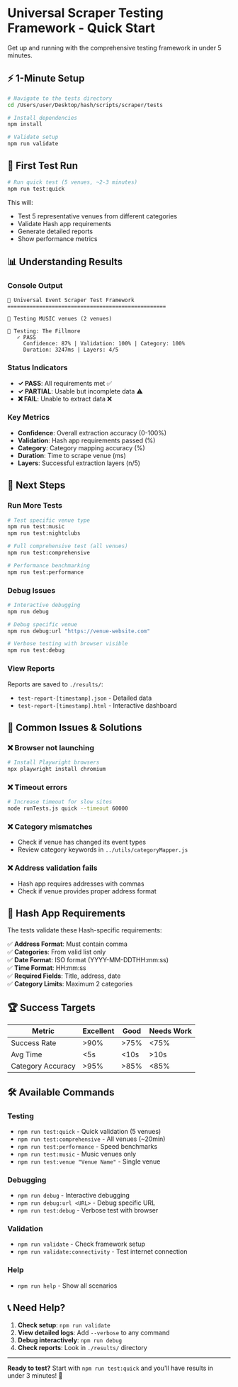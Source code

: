 # Universal Scraper Testing Framework - Quick Start

Get up and running with the comprehensive testing framework in under 5 minutes.

## ⚡ 1-Minute Setup

```bash
# Navigate to the tests directory
cd /Users/user/Desktop/hash/scripts/scraper/tests

# Install dependencies
npm install

# Validate setup
npm run validate
```

## 🚀 First Test Run

```bash
# Run quick test (5 venues, ~2-3 minutes)
npm run test:quick
```

This will:
- Test 5 representative venues from different categories
- Validate Hash app requirements  
- Generate detailed reports
- Show performance metrics

## 📊 Understanding Results

### Console Output
```
🧪 Universal Event Scraper Test Framework
==================================================

📂 Testing MUSIC venues (2 venues)

🏪 Testing: The Fillmore
   ✓ PASS
     Confidence: 87% | Validation: 100% | Category: 100%
     Duration: 3247ms | Layers: 4/5
```

### Status Indicators
- **✓ PASS**: All requirements met ✅
- **✓ PARTIAL**: Usable but incomplete data ⚠️  
- **❌ FAIL**: Unable to extract data ❌

### Key Metrics
- **Confidence**: Overall extraction accuracy (0-100%)
- **Validation**: Hash app requirements passed (%)
- **Category**: Category mapping accuracy (%)
- **Duration**: Time to scrape venue (ms)
- **Layers**: Successful extraction layers (n/5)

## 🎯 Next Steps

### Run More Tests
```bash
# Test specific venue type
npm run test:music
npm run test:nightclubs

# Full comprehensive test (all venues)
npm run test:comprehensive

# Performance benchmarking
npm run test:performance
```

### Debug Issues
```bash
# Interactive debugging
npm run debug

# Debug specific venue
npm run debug:url "https://venue-website.com"

# Verbose testing with browser visible
npm run test:debug
```

### View Reports

Reports are saved to `./results/`:
- `test-report-[timestamp].json` - Detailed data
- `test-report-[timestamp].html` - Interactive dashboard

## 🔧 Common Issues & Solutions

### ❌ Browser not launching
```bash
# Install Playwright browsers
npx playwright install chromium
```

### ❌ Timeout errors
```bash
# Increase timeout for slow sites
node runTests.js quick --timeout 60000
```

### ❌ Category mismatches
- Check if venue has changed its event types
- Review category keywords in `../utils/categoryMapper.js`

### ❌ Address validation fails
- Hash app requires addresses with commas
- Check if venue provides proper address format

## 📱 Hash App Requirements

The tests validate these Hash-specific requirements:

✅ **Address Format**: Must contain comma  
✅ **Categories**: From valid list only  
✅ **Date Format**: ISO format (YYYY-MM-DDTHH:mm:ss)  
✅ **Time Format**: HH:mm:ss  
✅ **Required Fields**: Title, address, date  
✅ **Category Limits**: Maximum 2 categories  

## 🏆 Success Targets

| Metric | Excellent | Good | Needs Work |
|--------|-----------|------|------------|
| Success Rate | >90% | >75% | <75% |
| Avg Time | <5s | <10s | >10s |
| Category Accuracy | >95% | >85% | <85% |

## 🛠️ Available Commands

### Testing
- `npm run test:quick` - Quick validation (5 venues)
- `npm run test:comprehensive` - All venues (~20min)
- `npm run test:performance` - Speed benchmarks
- `npm run test:music` - Music venues only
- `npm run test:venue "Venue Name"` - Single venue

### Debugging  
- `npm run debug` - Interactive debugging
- `npm run debug:url <URL>` - Debug specific URL
- `npm run test:debug` - Verbose test with browser

### Validation
- `npm run validate` - Check framework setup
- `npm run validate:connectivity` - Test internet connection

### Help
- `npm run help` - Show all scenarios

## 📞 Need Help?

1. **Check setup**: `npm run validate`
2. **View detailed logs**: Add `--verbose` to any command
3. **Debug interactively**: `npm run debug`  
4. **Check reports**: Look in `./results/` directory

---

**Ready to test?** Start with `npm run test:quick` and you'll have results in under 3 minutes! 🚀
